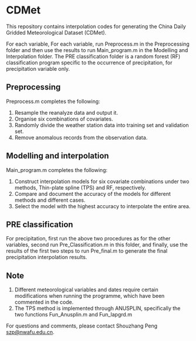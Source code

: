 # CDMet
This repository contains interpolation codes for generating the China Daily Gridded Meteorological Dataset (CDMet).

For each variable, For each variable, run Preprocess.m in the Preprocessing folder and then use the results to run Main_program.m in the Modelling and Interpolation folder. The PRE classification folder is a random forest (RF) classification program specific to the occurrence of precipitation, for precipitation variable only.

## Preprocessing

Preprocess.m completes the following:
1. Resample the reanalyze data and output it.
2. Organise six combinations of covariates.
3. Randomly divide the weather station data into training set and validation set.
4. Remove anomalous records from the observation data.

## Modelling and interpolation

Main_program.m completes the following:
1. Construct interpolation models for six covariate combinations under two methods, Thin-plate spline (TPS) and RF, respectively.
2. Compare and document the accuracy of the models for different methods and different cases.
3. Select the model with the highest accuracy to interpolate the entire area.

## PRE classification

For precipitation, first run the above two procedures as for the other variables, second run Pre_Classification.m in this folder, and finally, use the results of the first two steps to run Pre_final.m to generate the final precipitation interpolation results.

## Note

1. Different meteorological variables and dates require certain modifications when running the programme, which have been commented in the code.
2. The TPS method is implemented through ANUSPLIN, specifically the two functions Fun_Anusplin.m and Fun_lapgrd.m

For questions and comments, please contact Shouzhang Peng szp@nwafu.edu.cn.
